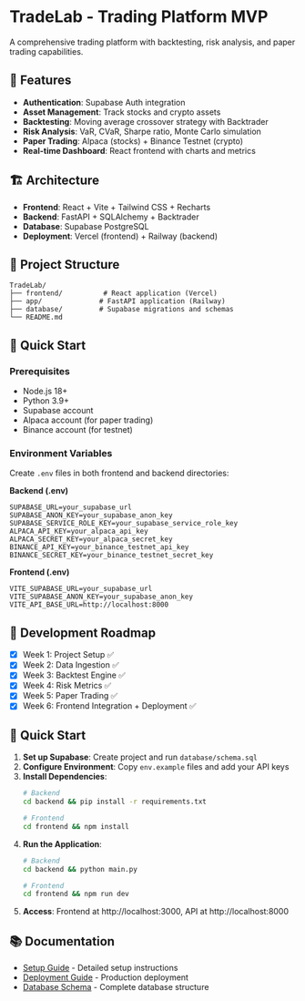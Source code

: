 # TradeLab - Trading Platform MVP

A comprehensive trading platform with backtesting, risk analysis, and paper trading capabilities.

## 🎯 Features

- **Authentication**: Supabase Auth integration
- **Asset Management**: Track stocks and crypto assets
- **Backtesting**: Moving average crossover strategy with Backtrader
- **Risk Analysis**: VaR, CVaR, Sharpe ratio, Monte Carlo simulation
- **Paper Trading**: Alpaca (stocks) + Binance Testnet (crypto)
- **Real-time Dashboard**: React frontend with charts and metrics

## 🏗️ Architecture

- **Frontend**: React + Vite + Tailwind CSS + Recharts
- **Backend**: FastAPI + SQLAlchemy + Backtrader
- **Database**: Supabase PostgreSQL
- **Deployment**: Vercel (frontend) + Railway (backend)

## 📁 Project Structure

```
TradeLab/
├── frontend/          # React application (Vercel)
├── app/              # FastAPI application (Railway)
├── database/         # Supabase migrations and schemas
└── README.md
```

## 🚀 Quick Start

### Prerequisites
- Node.js 18+
- Python 3.9+
- Supabase account
- Alpaca account (for paper trading)
- Binance account (for testnet)

### Environment Variables

Create `.env` files in both frontend and backend directories:

**Backend (.env)**
```env
SUPABASE_URL=your_supabase_url
SUPABASE_ANON_KEY=your_supabase_anon_key
SUPABASE_SERVICE_ROLE_KEY=your_supabase_service_role_key
ALPACA_API_KEY=your_alpaca_api_key
ALPACA_SECRET_KEY=your_alpaca_secret_key
BINANCE_API_KEY=your_binance_testnet_api_key
BINANCE_SECRET_KEY=your_binance_testnet_secret_key
```

**Frontend (.env)**
```env
VITE_SUPABASE_URL=your_supabase_url
VITE_SUPABASE_ANON_KEY=your_supabase_anon_key
VITE_API_BASE_URL=http://localhost:8000
```

## 📅 Development Roadmap

- [x] Week 1: Project Setup ✅
- [x] Week 2: Data Ingestion ✅
- [x] Week 3: Backtest Engine ✅
- [x] Week 4: Risk Metrics ✅
- [x] Week 5: Paper Trading ✅
- [x] Week 6: Frontend Integration + Deployment ✅

## 🚀 Quick Start

1. **Set up Supabase**: Create project and run `database/schema.sql`
2. **Configure Environment**: Copy `env.example` files and add your API keys
3. **Install Dependencies**: 
   ```bash
   # Backend
   cd backend && pip install -r requirements.txt
   
   # Frontend  
   cd frontend && npm install
   ```
4. **Run the Application**:
   ```bash
   # Backend
   cd backend && python main.py
   
   # Frontend
   cd frontend && npm run dev
   ```
5. **Access**: Frontend at http://localhost:3000, API at http://localhost:8000

## 📚 Documentation

- [Setup Guide](docs/SETUP.md) - Detailed setup instructions
- [Deployment Guide](docs/DEPLOYMENT.md) - Production deployment
- [Database Schema](database/schema.sql) - Complete database structure

